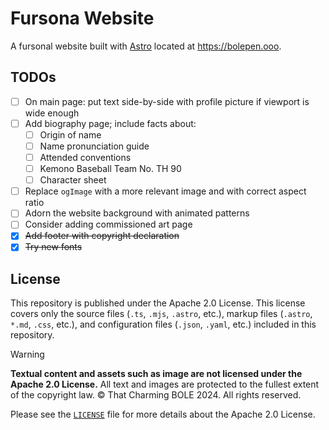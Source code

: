 # Fursona Website 

A fursonal website built with [Astro](https://astro.build) located at https://bolepen.ooo.


## TODOs

- [ ] On main page: put text side-by-side with profile picture if viewport is wide enough
- [ ] Add biography page; include facts about:
  - [ ] Origin of name
  - [ ] Name pronunciation guide
  - [ ] Attended conventions
  - [ ] Kemono Baseball Team No. TH 90
  - [ ] Character sheet
- [ ] Replace `ogImage` with a more relevant image and with correct aspect ratio
- [ ] Adorn the website background with animated patterns
- [ ] Consider adding commissioned art page
- [x] ~~Add footer with copyright declaration~~
- [x] ~~Try new fonts~~

## License

This repository is published under the Apache 2.0 License.
This license covers only the source files (`.ts`, `.mjs`, `.astro`, etc.),
markup files (`.astro`, `*.md`, `.css`, etc.),
and configuration files (`.json`, `.yaml`, etc.) included in this repository.

> [!WARNING]  
> **Textual content and assets such as image are not licensed under the Apache 2.0 License.**
> All text and images are protected to the fullest extent of the copyright law. &copy;
> That Charming BOLE 2024. All rights reserved.

Please see the [`LICENSE`](LICENSE) file for more details about the Apache 2.0 License.
